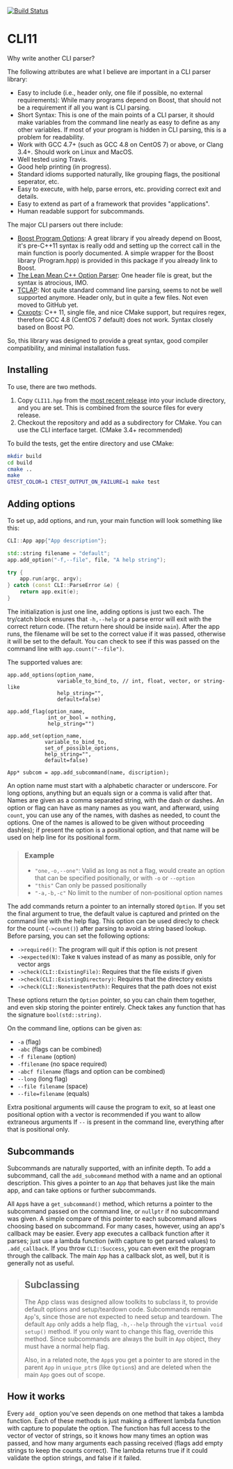 [![Build Status](https://travis-ci.org/henryiii/CLI11.svg?branch=master)](https://travis-ci.org/henryiii/CLI11)

# CLI11

Why write another CLI parser?


The following attributes are what I believe are important in a CLI parser library:

* Easy to include (i.e., header only, one file if possible, no external requirements): While many programs depend on Boost, that should not be a requirement if all you want is CLI parsing.
* Short Syntax: This is one of the main points of a CLI parser, it should make variables from the command line nearly as easy to define as any other variables. If most of your program is hidden in CLI parsing, this is a problem for readability.
* Work with GCC 4.7+ (such as GCC 4.8 on CentOS 7) or above, or Clang 3.4+. Should work on Linux and MacOS.
* Well tested using Travis.
* Good help printing (in progress).
* Standard idioms supported naturally, like grouping flags, the positional seperator, etc.
* Easy to execute, with help, parse errors, etc. providing correct exit and details.
* Easy to extend as part of a framework that provides "applications".
* Human readable support for subcommands.

The major CLI parsers out there include:

* [Boost Program Options](http://www.boost.org/doc/libs/1_63_0/doc/html/program_options.html): A great library if you already depend on Boost, it's pre-C++11 syntax is really odd and setting up the correct call in the main function is poorly documented. A simple wrapper for the Boost library (Program.hpp) is provided in this package if you already link to Boost.
* [The Lean Mean C++ Option Parser](http://optionparser.sourceforge.net): One header file is great, but the syntax is atrocious, IMO.
* [TCLAP](http://tclap.sourceforge.net): Not quite standard command line parsing, seems to not be well supported anymore. Header only, but in quite a few files. Not even moved to GitHub yet.
* [Cxxopts](https://github.com/jarro2783/cxxopts): C++ 11, single file, and nice CMake support, but requires regex, therefore GCC 4.8 (CentOS 7 default) does not work. Syntax closely based on Boost PO.

So, this library was designed to provide a great syntax, good compiler compatibility, and minimal installation fuss.

## Installing

To use, there are two methods.
1. Copy `CLI11.hpp` from the [most recent release](https://github.com/henryiii/CLI11/releases) into your include directory, and you are set. This is combined from the source files  for every release.
2. Checkout the repository and add as a subdirectory for CMake. You can use the CLI interface target. (CMake 3.4+ recommended)

To build the tests, get the entire directory and use CMake:

```bash
mkdir build
cd build
cmake ..
make
GTEST_COLOR=1 CTEST_OUTPUT_ON_FAILURE=1 make test
```

## Adding options

To set up, add options, and run, your main function will look something like this:

```cpp
CLI::App app{"App description"};

std::string filename = "default";
app.add_option("-f,--file", file, "A help string");

try {
    app.run(argc, argv);
} catch (const CLI::ParseError &e) {
    return app.exit(e);
}
```

The initialization is just one line, adding options is just two each. The try/catch block ensures that `-h,--help` or a parse error will exit with the correct return code. (The return here should be inside `main`). After the app runs, the filename will be set to the correct value if it was passed, otherwise it will be set to the default. You can check to see if this was passed on the command line with `app.count("--file")`.

The supported values are:

```
app.add_options(option_name,
                variable_to_bind_to, // int, float, vector, or string-like
                help_string="",
                default=false)

app.add_flag(option_name,
             int_or_bool = nothing,
             help_string="")

app.add_set(option_name,
            variable_to_bind_to,
            set_of_possible_options,
            help_string="",
            default=false)

App* subcom = app.add_subcommand(name, discription);

```

An option name must start with a alphabetic character or underscore. For long options, anything but an equals sign or a comma is valid after that. Names are given as a comma separated string, with the dash or dashes. An option or flag can have as many names as you want, and afterward, using `count`, you can use any of the names, with dashes as needed, to count the options. One of the names is allowed to be given without proceeding dash(es); if present the option is a positional option, and that name will be used on help line for its positional form.

> ### Example
>
> * `"one,-o,--one"`: Valid as long as not a flag, would create an option that can be specified positionally, or with `-o` or `--option`
> * `"this"` Can only be passed positionally
> * `"-a,-b,-c"` No limit to the number of non-positional option names


The add commands return a pointer to an internally stored `Option`. If you set the final argument to true, the default value is captured and printed on the command line with the help flag. This option can be used direcly to check for the count (`->count()`) after parsing to avoid a string based lookup. Before parsing, you can set the following options:

* `->required()`: The program will quit if this option is not present
* `->expected(N)`: Take `N` values instead of as many as possible, only for vector args
* `->check(CLI::ExistingFile)`: Requires that the file exists if given
* `->check(CLI::ExistingDirectory)`: Requires that the directory exists
* `->check(CLI::NonexistentPath)`: Requires that the path does not exist

These options return the `Option` pointer, so you can chain them together, and even skip storing the pointer entirely. Check takes any function that has the signature `bool(std::string)`.


On the command line, options can be given as:

* `-a` (flag)
* `-abc` (flags can be combined)
* `-f filename` (option)
* `-ffilename` (no space required)
* `-abcf filename` (flags and option can be combined)
* `--long` (long flag)
* `--file filename` (space)
* `--file=filename` (equals)

Extra positional arguments will cause the program to exit, so at least one positional option with a vector is recommended if you want to allow extraneous arguments
If `--` is present in the command line,
everything after that is positional only.


## Subcommands

Subcommands are naturally supported, with an infinite depth. To add a subcommand, call the `add_subcommand` method with a name and an optional description. This gives a pointer to an `App` that behaves just like the main app, and can take options or further subcommands.

All `App`s have a `get_subcommand()` method, which returns a pointer to the subcommand passed on the command line, or `nullptr` if no subcommand was given. A simple compare of this pointer to each subcommand allows choosing based on subcommand. For many cases, however, using an app's callback may be easier. Every app executes a callback function after it parses; just use a lambda function (with capture to get parsed values) to `.add_callback`. If you throw `CLI::Success`, you can
even exit the program through the callback. The main `App` has a callback slot, as well, but it is generally not as useful.



> ## Subclassing
> 
> The App class was designed allow toolkits to subclass it, to provide default options and setup/teardown code. Subcommands remain `App`'s, since those are not expected to need setup and teardown. The default `App` only adds a help flag, `-h,--help` through the `virtual void setup()` method. If you only want to change this flag, override this method. Since subcommands are always the built in `App` object, they must have a normal help flag.
>
> Also, in a related note, the `App`s you get a pointer to are stored in the parent `App` in `unique_ptr`s (like `Option`s) and are deleted when the main `App` goes out of scope.


## How it works

Every `add_` option you've seen depends on one method that takes a lambda function. Each of these methods is just making a different lambda function with capture to populate the option. The function has full access to the vector of vector of strings, so it knows how many times an option was passed, and how many arguments each passing received (flags add empty strings to keep the counts correct). The lambda returns true if it could validate the option strings, and
false if it failed.


